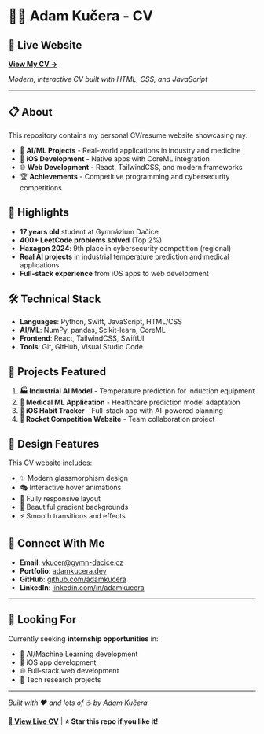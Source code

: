 # 👨‍💻 Adam Kučera - CV

## 🌟 Live Website
**[View My CV →](http://adamkucera.dev/)**

*Modern, interactive CV built with HTML, CSS, and JavaScript*

---

## 📋 About
This repository contains my personal CV/resume website showcasing my:
- 🤖 **AI/ML Projects** - Real-world applications in industry and medicine
- 📱 **iOS Development** - Native apps with CoreML integration  
- 🌐 **Web Development** - React, TailwindCSS, and modern frameworks
- 🏆 **Achievements** - Competitive programming and cybersecurity competitions

## 🎯 Highlights
- **17 years old** student at Gymnázium Dačice
- **400+ LeetCode problems solved** (Top 2%)
- **Haxagon 2024**: 9th place in cybersecurity competition (regional)
- **Real AI projects** in industrial temperature prediction and medical applications
- **Full-stack experience** from iOS apps to web development

## 🛠️ Technical Stack
- **Languages**: Python, Swift, JavaScript, HTML/CSS
- **AI/ML**: NumPy, pandas, Scikit-learn, CoreML
- **Frontend**: React, TailwindCSS, SwiftUI
- **Tools**: Git, GitHub, Visual Studio Code

## 📁 Projects Featured
1. **🏭 Industrial AI Model** - Temperature prediction for induction equipment
2. **🏥 Medical ML Application** - Healthcare prediction model adaptation
3. **📱 iOS Habit Tracker** - Full-stack app with AI-powered planning
4. **🚀 Rocket Competition Website** - Team collaboration project

## 🎨 Design Features
This CV website includes:
- ✨ Modern glassmorphism design
- 🎭 Interactive hover animations
- 📱 Fully responsive layout
- 🌈 Beautiful gradient backgrounds
- ⚡ Smooth transitions and effects

## 🔗 Connect With Me
- **Email**: vkucer@gymn-dacice.cz
- **Portfolio**: [adamkucera.dev](https://adamkucera.dev)
- **GitHub**: [github.com/adamkucera](https://github.com/boombabababoombabaam)
- **LinkedIn**: [linkedin.com/in/adamkucera](https://linkedin.com/in/adamkucera)

---

## 🚀 Looking For
Currently seeking **internship opportunities** in:
- 🤖 AI/Machine Learning development
- 📱 iOS app development  
- 🌐 Full-stack web development
- 🔬 Tech research projects

---

*Built with ❤️ and lots of ☕ by Adam Kučera*

**[📄 View Live CV](http://adamkucera.dev/)** | **⭐ Star this repo if you like it!**
